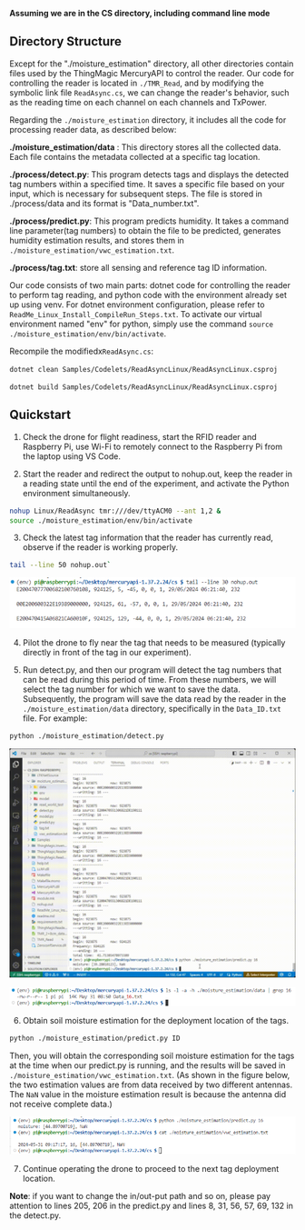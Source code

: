 **Assuming we are in the CS directory, including command line mode**

## Directory Structure

Except for the "./moisture_estimation" directory, all other directories contain files used by the ThingMagic MercuryAPI to control the reader. Our code for controlling the reader is located in `./TMR_Read`, and by modifying the symbolic link file `ReadAsync.cs`, we can change the reader's behavior, such as the reading time on each channel on each channels and TxPower.

Regarding the `./moisture_estimation` directory, it includes all the code for processing reader data, as described below:

**./moisture_estimation/data** : This directory stores all the collected data. Each file contains the metadata collected at a specific tag location.

**./process/detect.py**: This program detects tags and displays the detected tag numbers within a specified time. It saves a specific file based on your input, which is necessary for subsequent steps. The file is stored in ./process/data and its format is "Data_number.txt".

**./process/predict.py**: This program predicts humidity. It takes a command line parameter(tag numbers) to obtain the file to be predicted, generates humidity estimation results, and stores them in `./moisture_estimation/vwc_estimation.txt`.

**./process/tag.txt**:  store all sensing and reference tag ID information.

Our code consists of two main parts: dotnet code for controlling the reader to perform tag reading, and python code with the environment already set up using venv. For dotnet environment configuration, please refer to `ReadMe_Linux_Install_CompileRun_Steps.txt`. To activate our virtual environment named "env" for python, simply use the command `source ./moisture_estimation/env/bin/activate`.

Recompile the modifiedx`ReadAsync.cs`:

`dotnet clean Samples/Codelets/ReadAsyncLinux/ReadAsyncLinux.csproj`

`dotnet build Samples/Codelets/ReadAsyncLinux/ReadAsyncLinux.csproj`

## Quickstart

1. Check the drone for flight readiness, start the RFID reader and Raspberry Pi, use Wi-Fi to remotely connect to the Raspberry Pi from the laptop using VS Code.

2. Start the reader and redirect the output to nohup.out, keep the reader in a reading state until the end of the experiment, and activate the Python environment simultaneously.
```bash
nohup Linux/ReadAsync tmr:///dev/ttyACM0 --ant 1,2 &
source ./moisture_estimation/env/bin/activate
```

3. Check the latest tag information that the reader has currently read, observe if the reader is working properly.
```bash
tail --line 50 nohup.out`
```
![tail output](./data/tail%20output.png)

4. Pilot the drone to fly near the tag that needs to be measured (typically directly in front of the tag in our experiment).


5. Run detect.py, and then our program will detect the tag numbers that can be read during this period of time. From these numbers, we will select the tag number for which we want to save the data. Subsequently, the program will save the data read by the reader in the `./moisture_estimation/data` directory, specifically in the `Data_ID.txt` file. For example:
```bash
python ./moisture_estimation/detect.py
```
![detect](./data/detect.gif)

![detect result](./data/detect%20result.png)


6. Obtain soil moisture estimation for the deployment location of the tags.
```bash
python ./moisture_estimation/predict.py ID
```

Then, you will obtain the corresponding soil moisture estimation for the tags at the time when our predict.py is running, and the results will be saved in `./moisture_estimation/vwc_estimation.txt`. (As shown in the figure below, the two estimation values are from data received by two different antennas. The `NaN` value in the moisture estimation result is because the antenna did not receive complete data.)

![moisture estimation](./data/estimation.png)

7. Continue operating the drone to proceed to the next tag deployment location.



**Note**: if you want to change the in/out-put path and so on, please pay attention to lines 205, 206 in the predict.py and lines 8, 31, 56, 57, 69, 132 in the detect.py.

